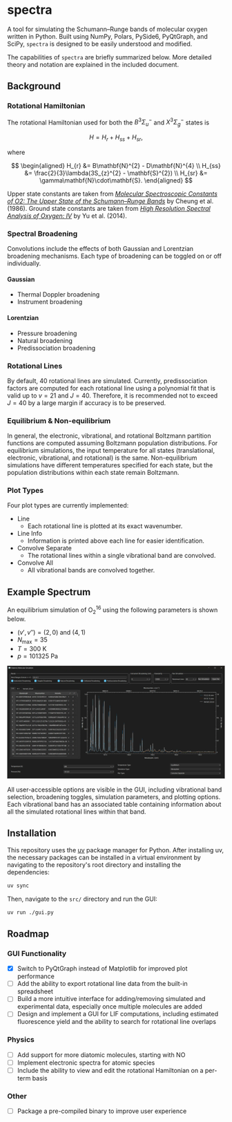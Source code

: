 # spectra

A tool for simulating the Schumann–Runge bands of molecular oxygen written in Python. Built using NumPy, Polars, PySide6, PyQtGraph, and SciPy, `spectra` is designed to be easily understood and modified.

The capabilities of `spectra` are briefly summarized below. More detailed theory and notation are explained in the included document.

## Background

### Rotational Hamiltonian

The rotational Hamiltonian used for both the $B^3\Sigma_u^-$ and $X^3\Sigma_g^-$ states is

$$
H = H_{r} + H_{ss} + H_{sr},
$$

where

$$
\begin{aligned}
    H_{r}  &= B\mathbf{N}^{2} - D\mathbf{N}^{4} \\
    H_{ss} &= \frac{2}{3}\lambda(3S_{z}^{2} - \mathbf{S}^{2}) \\
    H_{sr} &= \gamma\mathbf{N}\cdot\mathbf{S}.
\end{aligned}
$$

Upper state constants are taken from [*Molecular Spectroscopic Constants of O2: The Upper State of the Schumann–Runge Bands*](https://doi.org/10.1016/0022-2852(86)90196-7) by Cheung et al. (1986). Ground state constants are taken from [*High Resolution Spectral Analysis of Oxygen: IV*](https://doi.org/10.1063/1.4900510) by Yu et al. (2014).

### Spectral Broadening

Convolutions include the effects of both Gaussian and Lorentzian broadening mechanisms. Each type of broadening can be toggled on or off individually.

#### Gaussian

- Thermal Doppler broadening
- Instrument broadening

#### Lorentzian

- Pressure broadening
- Natural broadening
- Predissociation broadening

### Rotational Lines

By default, 40 rotational lines are simulated. Currently, predissociation factors are computed for each rotational line using a polynomial fit that is valid up to $v = 21$ and $J = 40$. Therefore, it is recommended not to exceed $J = 40$ by a large margin if accuracy is to be preserved.

### Equilibrium & Non-equilibrium

In general, the electronic, vibrational, and rotational Boltzmann partition functions are computed assuming Boltzmann population distributions. For equilibrium simulations, the input temperature for all states (translational, electronic, vibrational, and rotational) is the same. Non-equilibrium simulations have different temperatures specified for each state, but the population distributions within each state remain Boltzmann.

### Plot Types

Four plot types are currently implemented:

- Line
  - Each rotational line is plotted at its exact wavenumber.
- Line Info
  - Information is printed above each line for easier identification.
- Convolve Separate
  - The rotational lines within a single vibrational band are convolved.
- Convolve All
  - All vibrational bands are convolved together.

## Example Spectrum

An equilibrium simulation of $\text{O}_2^{16}$ using the following parameters is shown below.

- $(v', v'') = (2, 0)$ and $(4, 1)$
- $N_\text{max} = 35$
- $T=300$ $\text{K}$
- $p=101325$ $\text{Pa}$

![Example Spectrum](img/example.webp)

All user-accessible options are visible in the GUI, including vibrational band selection, broadening toggles, simulation parameters, and plotting options. Each vibrational band has an associated table containing information about all the simulated rotational lines within that band.

## Installation

This repository uses the [uv](https://github.com/astral-sh/uv) package manager for Python. After installing uv, the necessary packages can be installed in a virtual environment by navigating to the repository's root directory and installing the dependencies:

```bash
uv sync
```

Then, navigate to the `src/` directory and run the GUI:

```bash
uv run ./gui.py
```

## Roadmap

### GUI Functionality

- [x] Switch to PyQtGraph instead of Matplotlib for improved plot performance
- [ ] Add the ability to export rotational line data from the built-in spreadsheet
- [ ] Build a more intuitive interface for adding/removing simulated and experimental data, especially once multiple molecules are added
- [ ] Design and implement a GUI for LIF computations, including estimated fluorescence yield and the ability to search for rotational line overlaps

### Physics

- [ ] Add support for more diatomic molecules, starting with $\text{NO}$
- [ ] Implement electronic spectra for atomic species
- [ ] Include the ability to view and edit the rotational Hamiltonian on a per-term basis

### Other

- [ ] Package a pre-compiled binary to improve user experience
